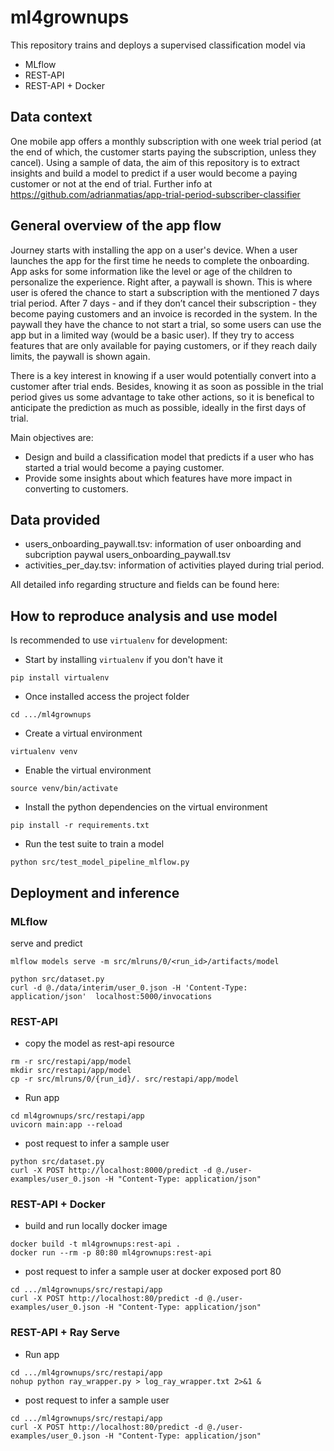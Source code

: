 # ml4grownups

This repository trains and deploys a supervised classification model via
- MLflow
- REST-API
- REST-API + Docker

## Data context

One mobile app offers a monthly subscription with one week trial period (at the end of which, the customer starts paying the subscription, unless they cancel). Using a sample of data, the aim of this repository is to extract insights and build a model to predict if a user would become a paying customer or not at the end of trial.
Further info at https://github.com/adrianmatias/app-trial-period-subscriber-classifier

## General overview of the app flow

Journey starts with installing the app on a user's device. When a user launches the app for the first time he needs to complete the onboarding. App asks for some information like the level or age of the children to personalize the experience. Right after, a paywall is shown. This is where user is ofered the chance to start a subscription with the mentioned 7 days trial period. After 7 days - and if they don’t cancel their subscription - they become paying customers and an invoice is recorded in the system. In the paywall they have the chance to not start a trial, so some users can use the app but in a limited way (would be a basic user). If they try to access features that are only available for paying customers, or if they reach daily limits, the paywall is shown again.

There is a key interest in knowing if a user would potentially convert into a customer after trial ends. Besides, knowing it as soon as possible in the trial period gives us some advantage to take other actions, so it is benefical to anticipate the prediction as much as possible, ideally in the first days of trial.

Main objectives are:

- Design and build a classification model that predicts if a user who has started a trial would become a paying customer.
- Provide some insights about which features have more impact in converting to customers.

## Data provided

- users_onboarding_paywall.tsv: information of user onboarding and subcription paywal users_onboarding_paywall.tsv
- activities_per_day.tsv: information of activities played during trial period.

All detailed info regarding structure and fields can be found here:

## How to reproduce analysis and use model

Is recommended to use `virtualenv` for development:

- Start by installing `virtualenv` if you don't have it
```
pip install virtualenv
```

- Once installed access the project folder
```
cd .../ml4grownups
```

- Create a virtual environment
```
virtualenv venv
```

- Enable the virtual environment
```
source venv/bin/activate
```

- Install the python dependencies on the virtual environment
```
pip install -r requirements.txt
```

- Run the test suite to train a model
```
python src/test_model_pipeline_mlflow.py
```

## Deployment and inference


### MLflow

serve and predict
```
mlflow models serve -m src/mlruns/0/<run_id>/artifacts/model

python src/dataset.py
curl -d @./data/interim/user_0.json -H 'Content-Type: application/json'  localhost:5000/invocations
```

### REST-API

- copy the model as rest-api resource
```
rm -r src/restapi/app/model
mkdir src/restapi/app/model
cp -r src/mlruns/0/{run_id}/. src/restapi/app/model
```

- Run app
```
cd ml4grownups/src/restapi/app
uvicorn main:app --reload
```

- post request to infer a sample user
```
python src/dataset.py
curl -X POST http://localhost:8000/predict -d @./user-examples/user_0.json -H "Content-Type: application/json"
```

### REST-API + Docker

- build and run locally docker image
```
docker build -t ml4grownups:rest-api .
docker run --rm -p 80:80 ml4grownups:rest-api
```

- post request to infer a sample user at docker exposed port 80
```
cd .../ml4grownups/src/restapi/app
curl -X POST http://localhost:80/predict -d @./user-examples/user_0.json -H "Content-Type: application/json"
```

### REST-API + Ray Serve

- Run app
```
cd .../ml4grownups/src/restapi/app
nohup python ray_wrapper.py > log_ray_wrapper.txt 2>&1 &
```
- post request to infer a sample user
```
cd .../ml4grownups/src/restapi/app
curl -X POST http://localhost:80/predict -d @./user-examples/user_0.json -H "Content-Type: application/json"
```


